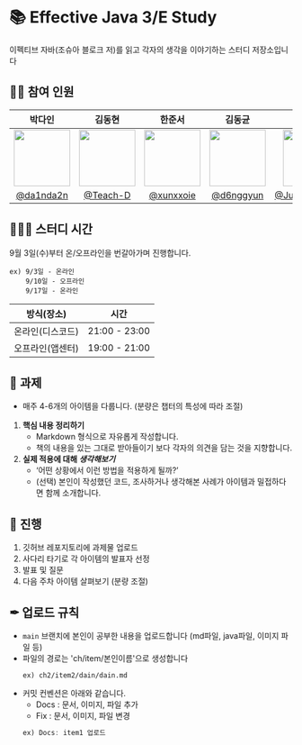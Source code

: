 # 📚 Effective Java 3/E Study
이펙티브 자바(조슈아 블로크 저)를 읽고 각자의 생각을 이야기하는 스터디 저장소입니다


## 👨‍💻 참여 인원
|박다인|김동현|한준서|김동균|정석환|황보은준|
|:-:|:-:|:-:|:-:|:-:|:-:|
|<a href="https://github.com/da1nda2n"><img src="https://avatars.githubusercontent.com/u/180918895?v=4" width=100></a>|<a href="https://github.com/Teach-D"><img src="https://avatars.githubusercontent.com/u/110902175?v=4" width=100></a>|<a href="https://github.com/xunxxoie"><img src="https://avatars.githubusercontent.com/u/146558936?v=4" width=100></a>|<a href="https://github.com/d6nggyun"><img src="https://avatars.githubusercontent.com/u/165386023?v=4" width=100></a>|<a href="https://github.com/Jungseokhwan"><img src="https://avatars.githubusercontent.com/u/155729481?v=4" width=100></a>|<a href="https://github.com/Jun-77"><img src="https://avatars.githubusercontent.com/u/80016088?v=4" width=100></a>
|[@da1nda2n](https://github.com/da1nda2n)|[@Teach-D](https://github.com/Teach-D)|[@xunxxoie](https://github.com/xunxxoie)|[@d6nggyun](https://github.com/d6nggyun)|[@Jungseokhwan](https://github.com/Jungseokhwan)|[@Jun-77](https://github.com/Jun-77)


## 🧑🏻‍💻 스터디 시간

9월 3일(수)부터 온/오프라인을 번갈아가며 진행합니다.
  ```
  ex) 9/3일 - 온라인
      9/10일 - 오프라인
      9/17일 - 온라인
  ```

| 방식(장소) | 시간 |
| --- | --- |
| 온라인(디스코드) | 21:00 - 23:00 |
| 오프라인(앱센터) | 19:00 - 21:00 |


## 📄 과제

<aside>

* 매주 4-6개의 아이템을 다룹니다. (분량은 챕터의 특성에 따라 조절)

1. **핵심 내용 정리하기**
    - Markdown 형식으로 자유롭게 작성합니다.
    - 책의 내용을 있는 그대로 받아들이기 보다 각자의 의견을 담는 것을 지향합니다.
2. **실제 적용에 대해 *생각해보기***
    - ‘어떤 상황에서 이런 방법을 적용하게 될까?’
    - (선택) 본인이 작성했던 코드, 조사하거나 생각해본 사례가 아이템과 밀접하다면 함께 소개합니다.
</aside>

## 🔎 진행

<aside>

1. 깃허브 레포지토리에 과제물 업로드
2. 사다리 타기로 각 아이템의 발표자 선정
3. 발표 및 질문
4. 다음 주차 아이템 살펴보기 (분량 조절)
</aside>

## ✒ 업로드 규칙
- `main` 브랜치에 본인이 공부한 내용을 업로드합니다 (md파일, java파일, 이미지 파일 등)
- 파일의 경로는 'ch/item/본인이름'으로 생성합니다
  ```
  ex) ch2/item2/dain/dain.md
  ```
- 커밋 컨벤션은 아래와 같습니다.
  - Docs : 문서, 이미지, 파일 추가
  - Fix : 문서, 이미지, 파일 변경
  ```java
  ex) Docs: item1 업로드 
  ```
